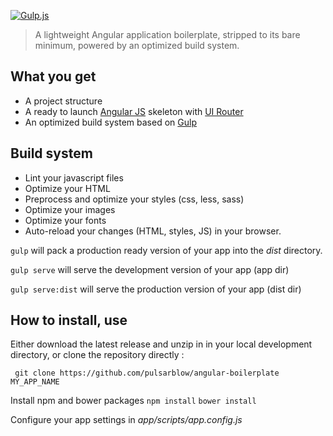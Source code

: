 [![Gulp.js](http://img.shields.io/badge/built%20with-gulp.js-brightgreen.svg?style=flat-square)](http://gulpjs.com/)

> A lightweight Angular application boilerplate, stripped to its bare minimum, powered by an optimized build system.
 
## What you get

- A project structure
- A ready to launch [Angular JS](http://angularjs.org) skeleton with [UI Router](http://angular-ui.github.io/ui-router/site)
- An optimized build system based on [Gulp](http://gulpjs.com/)


## Build system

- Lint your javascript files
- Optimize your HTML
- Preprocess and optimize your styles (css, less, sass)
- Optimize your images
- Optimize your fonts
- Auto-reload your changes (HTML, styles, JS) in your browser.

``` gulp ```
will pack a production ready version of your app into the *dist* directory. 

``` gulp serve ```
will serve the development version of your app (app dir)

``` gulp serve:dist ```
will serve the production version of your app (dist dir)

## How to install, use

Either download the latest release and unzip in in your local development directory, or clone the repository directly :

 ``` git clone https://github.com/pulsarblow/angular-boilerplate MY_APP_NAME```

Install npm and bower packages
``` npm install ```
``` bower install ```

Configure your app settings in *app/scripts/app.config.js*


